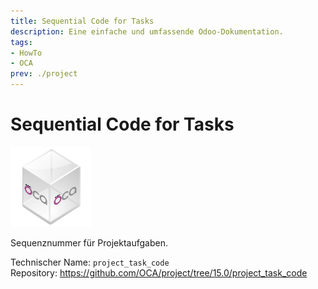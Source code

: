 ```yaml
---
title: Sequential Code for Tasks
description: Eine einfache und umfassende Odoo-Dokumentation.
tags:
- HowTo
- OCA
prev: ./project
---
```

# Sequential Code for Tasks
![icon_oca_app](attachments/icon_oca_app.png)

Sequenznummer für Projektaufgaben.

Technischer Name: `project_task_code`\
Repository: <https://github.com/OCA/project/tree/15.0/project_task_code>
